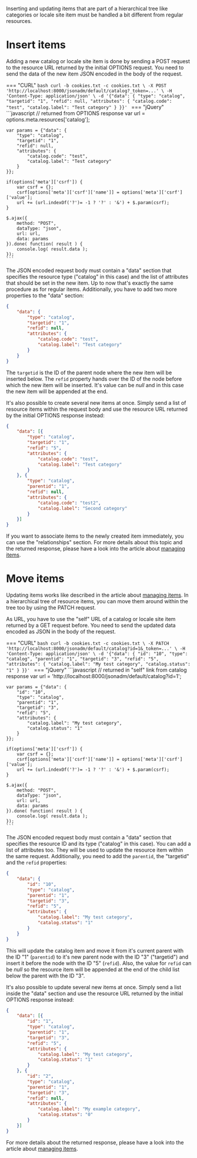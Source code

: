 Inserting and updating items that are part of a hierarchical tree like categories or locale site item must be handled a bit different from regular resources.

# Insert items

Adding a new catalog or locale site item is done by sending a POST request to the resource URL returned by the initial OPTIONS request. You need to send the data of the new item JSON encoded in the body of the request.

=== "CURL"
    ```bash
    curl -b cookies.txt -c cookies.txt \
    -X POST 'http://localhost:8000/jsonadm/default/catalog?_token=...' \
    -H 'Content-Type: application/json' \
    -d '{"data": {
        "type": "catalog",
        "targetid": "1",
        "refid": null,
        "attributes": {
            "catalog.code": "test",
            "catalog.label": "Test category"
        }
    }}'
    ```
=== "jQuery"
    ```javascript
    // returned from OPTIONS response
    var url = options.meta.resources['catalog'];

    var params = {"data": {
        "type": "catalog",
        "targetid": "1",
        "refid": null,
        "attributes": {
            "catalog.code": "test",
            "catalog.label": "Test category"
        }
    }};

    if(options['meta']['csrf']) {
        var csrf = {};
        csrf[options['meta']['csrf']['name']] = options['meta']['csrf']['value'];
        url += (url.indexOf('?')= -1 ? '?' : '&') + $.param(csrf);
    }

    $.ajax({
        method: "POST",
        dataType: "json",
        url: url,
        data: params
    }).done( function( result ) {
        console.log( result.data );
    });
    ```

The JSON encoded request body must contain a "data" section that specifies the resource type ("catalog" in this case) and the list of attributes that should be set in the new item. Up to now that's exactly the same procedure as for regular items. Additionally, you have to add two more properties to the "data" section:

```json
{
    "data": {
        "type": "catalog",
        "targetid": "1",
        "refid": null,
        "attributes": {
            "catalog.code": "test",
            "catalog.label": "Test category"
        }
    }
}
```

The `targetid` is the ID of the parent node where the new item will be inserted below. The `refid` property hands over the ID of the node before which the new item will be inserted. It's value can be *null* and in this case the new item will be appended at the end.

It's also possible to create several new items at once. Simply send a list of resource items within the request body and use the resource URL returned by the initial OPTIONS response instead:

```json
{
    "data": [{
        "type": "catalog",
        "targetid": "1",
        "refid": "5",
        "attributes": {
            "catalog.code": "test",
            "catalog.label": "Test category"
        }
    }, {
        "type": "catalog",
        "parentid": "1",
        "refid": null,
        "attributes": {
            "catalog.code": "test2",
            "catalog.label": "Second category"
        }
    }]
}
```

If you want to associate items to the newly created item immediately, you can use the "relationships" section. For more details about this topic and the returned response, please have a look into the article about [managing items](manage-resources.md).

# Move items

Updating items works like described in the article about [managing items](manage-resources.md). In a hierarchical tree of resource items, you can move them around within the tree too by using the PATCH request.

As URL, you have to use the "self" URL of a catalog or locale site item returned by a GET request before. You need to send the updated data encoded as JSON in the body of the request.

=== "CURL"
    ```bash
    curl -b cookies.txt -c cookies.txt \
    -X PATCH 'http://localhost:8000/jsonadm/default/catalog?id=1&_token=...' \
    -H 'Content-Type: application/json' \
    -d '{"data": {
        "id": "10",
        "type": "catalog",
        "parentid": "1",
        "targetid": "3",
        "refid": "5",
        "attributes": {
            "catalog.label": "My test category",
            "catalog.status": "1"
        }
    }}'
    ```
=== "jQuery"
    ```javascript
    // returned in "self" link from catalog response
    var url = 'http://localhost:8000/jsonadm/default/catalog?id=1';

    var params = {"data": {
        "id": "10",
        "type": "catalog",
        "parentid": "1",
        "targetid": "3",
        "refid": "5",
        "attributes": {
            "catalog.label": "My test category",
            "catalog.status": "1"
        }
    }};

    if(options['meta']['csrf']) {
        var csrf = {};
        csrf[options['meta']['csrf']['name']] = options['meta']['csrf']['value'];
        url += (url.indexOf('?')= -1 ? '?' : '&') + $.param(csrf);
    }

    $.ajax({
        method: "POST",
        dataType: "json",
        url: url,
        data: params
    }).done( function( result ) {
        console.log( result.data );
    });
    ```

The JSON encoded request body must contain a "data" section that specifies the resource ID and its type ("catalog" in this case). You can add a list of attributes too. They will be used to update the resource item within the same request. Additionally, you need to add the `parentid`, the "targetid" and the `refid` properties:

```json
{
    "data": {
        "id": "10",
        "type": "catalog",
        "parentid": "1",
        "targetid": "3",
        "refid": "5",
        "attributes": {
            "catalog.label": "My test category",
            "catalog.status": "1"
        }
    }
}
```

This will update the catalog item and move it from it's current parent with the ID "1" (`parentid`) to it's new parent node with the ID "3" ("targetid") and insert it before the node with the ID "5" (`refid`). Also, the value for `refid` can be *null* so the resource item will be appended at the end of the child list below the parent with the ID "3".

It's also possible to update several new items at once. Simply send a list inside the "data" section and use the resource URL returned by the initial OPTIONS response instead:

```json
{
    "data": [{
        "id": "1",
        "type": "catalog",
        "parentid": "1",
        "targetid": "3",
        "refid": "5",
        "attributes": {
            "catalog.label": "My test category",
            "catalog.status": "1"
        }
    }, {
        "id": "2",
        "type": "catalog",
        "parentid": "1",
        "targetid": "3",
        "refid": null,
        "attributes": {
            "catalog.label": "My example category",
            "catalog.status": "0"
        }
    }]
}
```

For more details about the returned response, please have a look into the article about [managing items](manage-resources.md).
